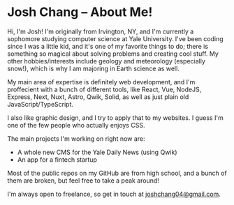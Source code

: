 # Josh Chang – About Me!

Hi, I'm Josh! I'm originally from Irvington, NY, and I'm currently a sophomore studying computer science at Yale University. I've been coding since I was a little kid, and it's one of my favorite things to do; there is something so magical about solving problems and creating cool stuff. My other hobbies/interests include geology and meteorology (especially snow!), which is why I am majoring in Earth science as well.

My main area of expertise is definitely web development, and I'm proffecient with a bunch of different tools, like React, Vue, NodeJS, Express, Next, Nuxt, Astro, Qwik, Solid, as well as just plain old JavaScript/TypeScript.

I also like graphic design, and I try to apply that to my websites. I guess I'm one of the few people who actually enjoys CSS.

The main projects I'm working on right now are:
- A whole new CMS for the Yale Daily News (using Qwik)
- An app for a fintech startup

Most of the public repos on my GitHub are from high school, and a bunch of them are broken, but feel free to take a peak around!

I'm always open to freelance, so get in touch at [joshchang04@gmail.com](mailto:joshchang04@gmail.com).
